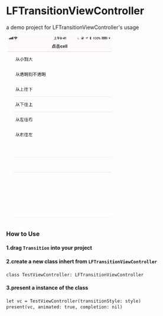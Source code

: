 # LFTransitionViewController
a demo project for LFTransitionViewController's usage

 ![](https://github.com/DragonTnT/LFTransitionViewController/blob/master/GIF/transition.gif?raw=true)

### How to Use
#### 1.drag `Transition` into your project
#### 2.create a new class inhert from `LFTransitionViewController`
```
class TestViewController: LFTransitionViewController
```
#### 3.present a instance of the class
```
let vc = TestViewController(transitionStyle: style)
present(vc, animated: true, completion: nil)
```
